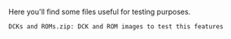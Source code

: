 Here you'll find some files useful for testing purposes.

    DCKs and ROMs.zip: DCK and ROM images to test this features

